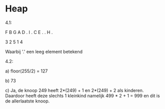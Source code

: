# Heap
4.1: 

F B G A D . I .  C E . . H .

3 2 5 1 4 

Waarbij '.' een leeg element betekend 

4.2:

a) floor(255/2) = 127 

b) 73

c) Ja, de knoop 249 heeft 2*(249) + 1 en 2*(249) + 2 als kinderen. Daardoor heeft deze slechts 1 kleinkind namelijk 499 * 2 + 1 = 999 en dit is de allerlaatste knoop.
